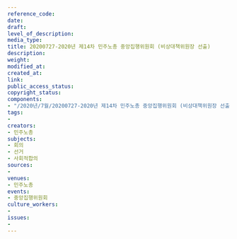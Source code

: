 ```yaml
---
reference_code: 
date: 
draft: 
level_of_description: 
media_type: 
title: 20200727-2020년 제14차 민주노총 중앙집행위원회 (비상대책위원장 선출)
description: 
weight: 
modified_at: 
created_at: 
link: 
public_access_status: 
copyright_status: 
components:
- "/2020년/7월/20200727-2020년 제14차 민주노총 중앙집행위원회 (비상대책위원장 선출)/WW1D4794.jpg"
tags:
- 
creators:
- 민주노총
subjects:
- 회의
- 선거
- 사회적합의
sources:
- 
venues:
- 민주노총
events:
- 중앙집행위원회
culture_workers:
- 
issues:
- 
---
```

